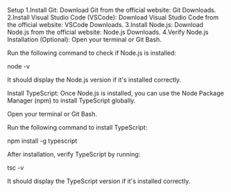 Setup
1.Install Git:
Download Git from the official website: Git Downloads.
2.Install Visual Studio Code (VSCode):
Download Visual Studio Code from the official website: VSCode Downloads.
3.Install Node.js:
Download Node.js from the official website: Node.js Downloads.
4.Verify Node.js Installation (Optional):
Open your terminal or Git Bash.

Run the following command to check if Node.js is installed:

node -v

It should display the Node.js version if it's installed correctly.

Install TypeScript:
Once Node.js is installed, you can use the Node Package Manager (npm) to install TypeScript globally.

Open your terminal or Git Bash.

Run the following command to install TypeScript:

npm install -g typescript

After installation, verify TypeScript by running:

tsc -v

It should display the TypeScript version if it's installed correctly.